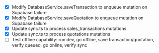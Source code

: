 - [x] Modify DatabaseService.saveTransaction to enqueue mutation on Supabase failure
- [x] Modify DatabaseService.saveQuotation to enqueue mutation on Supabase failure
- [x] Update sync.ts to process sales_transactions mutations
- [x] Update sync.ts to process quotations mutations
- [ ] Test offline capability: run dev, go offline, save transaction/quotation, verify queued, go online, verify sync
